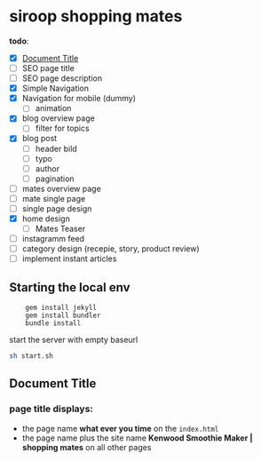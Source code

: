 # siroop shopping mates

**todo**:
* [x] [Document Title](#page-title-displays)
* [ ] SEO page title
* [ ] SEO page description
* [x] Simple Navigation
* [x] Navigation for mobile (dummy)
    - [ ] animation 
* [x] blog overview page
    - [ ] filter for topics
* [x] blog post
    - [ ] header bild
    - [ ] typo 
    - [ ] author
    - [ ] pagination 
* [ ] mates overview page
* [ ] mate single page
* [ ] single page design
* [x] home design
    - [ ] Mates Teaser
* [ ] instagramm feed 
* [ ] category design (recepie, story, product review)
* [ ] implement instant articles

## Starting the local env

```
    gem install jekyll
    gem install bundler
    bundle install
```

start the server with empty baseurl
```bash
sh start.sh
```

## Document Title

### page title displays:
+ the page name **what ever you time** on the `index.html`
+ the page name plus the site name **Kenwood Smoothie Maker | shopping mates** on all other pages
